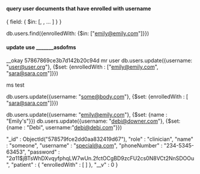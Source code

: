 
#### query user documents that have enrolled with username 
{ field: { $in: [<value1>, <value2>, ... <valueN> ] } }

db.users.find({enrolledWith: {$in: ["emily@emily.com"]}})


####  update use  _______asdofms
__okay 
57867869ce3b7d142b20c94d  mr user
db.users.update({username: "user@user.org"}, {$set: {enrolledWith : ["emily@emily.com", "sara@sara.com"]}})


ms test

db.users.update({username: "some@body.com"}, {$set: {enrolledWith : [ "sara@sara.com"]}})

db.users.update({username: "emily@emily.com"}, {$set: {name : "Emily's"}})
db.users.update({username: "debi@downer.com"}, {$set: {name : "Debi", username:"debi@debi.com"}})


"_id" : ObjectId("578579fce2dd0aa832419d67"),
        "role" : "clinician",
        "name" : "someone",
        "username" : "special@a.com",
        "phoneNumber" : "234-5345-63453",
        "password" : "$2a$11$jBTsWhDXvqyfphqLW7wUn.2fctOCgBD9zcFU2cs0N8VCt2NnSDOOu",
        "patient" : {
                "enrolledWith" : [ ]
        },
        "__v" : 0
}